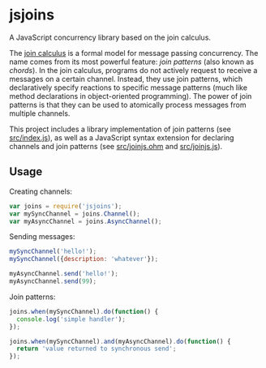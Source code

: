 # jsjoins

A JavaScript concurrency library based on the join calculus.

The [join calculus](http://research.microsoft.com/en-us/um/people/fournet/papers/join-tutorial.pdf)
is a formal model for message passing concurrency. The name comes from its
most powerful feature: _join patterns_ (also known as _chords_). In the join
calculus, programs do not actively request to receive a messages on a certain
channel. Instead, they use join patterns, which declaratively specify reactions
to specific message patterns (much like method declarations in object-oriented
programming). The power of join patterns is that they can be used to
atomically process messages from multiple channels.

This project includes a library implementation of join patterns (see [src/index.js](./src/index.js)),
as well as a JavaScript syntax extension for declaring channels and join
patterns (see [src/joinjs.ohm](./src/joinjs.ohm) and [src/joinjs.js](./src/joinjs.js)).

## Usage

Creating channels:

```js
var joins = require('jsjoins');
var mySyncChannel = joins.Channel();
var myAsyncChannel = joins.AsyncChannel();
```

Sending messages:

```js
mySyncChannel('hello!');
mySyncChannel({description: 'whatever'});

myAsyncChannel.send('hello!');
myAsyncChannel.send(99);
```

Join patterns:

```js
joins.when(mySyncChannel).do(function() {
  console.log('simple handler');
});

joins.when(mySyncChannel).and(myAsyncChannel).do(function() {
  return 'value returned to synchronous send';
});
```
